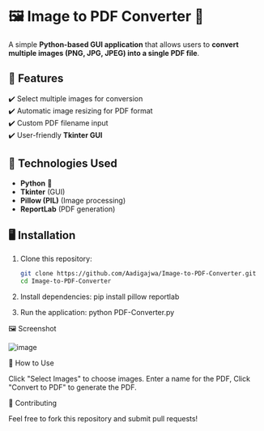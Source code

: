 # 🖼️ Image to PDF Converter 📄

A simple **Python-based GUI application** that allows users to **convert multiple images (PNG, JPG, JPEG) into a single PDF file**.

## 🚀 Features  
✔️ Select multiple images for conversion  
✔️ Automatic image resizing for PDF format  
✔️ Custom PDF filename input  
✔️ User-friendly **Tkinter GUI**  

## 🔧 Technologies Used  
- **Python** 🐍  
- **Tkinter** (GUI)  
- **Pillow (PIL)** (Image processing)  
- **ReportLab** (PDF generation)  

## 🖥️ Installation  
1. Clone this repository:  
   ```bash
   git clone https://github.com/Aadigajwa/Image-to-PDF-Converter.git
   cd Image-to-PDF-Converter
   
2. Install dependencies:
pip install pillow reportlab

4. Run the application:
python PDF-Converter.py

🖼️ Screenshot

![image](https://github.com/user-attachments/assets/c880c1ec-4982-4fdf-850c-75b6cb9674ee)


📌 How to Use

Click "Select Images" to choose images.
Enter a name for the PDF,
Click "Convert to PDF" to generate the PDF.

🤝 Contributing

Feel free to fork this repository and submit pull requests!
